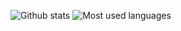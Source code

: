<!--
**elmoneto/elmoneto** is a ✨ _special_ ✨ repository because its `README.md` (this file) appears on your GitHub profile.

Here are some ideas to get you started:

- 🔭 I’m currently working on ...
- 🌱 I’m currently learning ...
- 👯 I’m looking to collaborate on ...
- 🤔 I’m looking for help with ...
- 💬 Ask me about ...
- 📫 How to reach me: ...
- 😄 Pronouns: ...
- ⚡ Fun fact: ...
-->

![Github stats](https://github-readme-stats-elmo-i5zbmn8bd-elmoneto.vercel.app/api?username=elmoneto&layout=compact&theme=merko&show_icons=true&count_private=true&hide_rank=true&custom_title=Estatísticas)
![Most used languages](https://github-readme-stats-elmo-i5zbmn8bd-elmoneto.vercel.app/api/top-langs/?username=elmoneto&layout=compact&theme=merko&hide=jupyter%20notebook,TeX&custom_title=Linguagens%20mais%20utilizadas)
